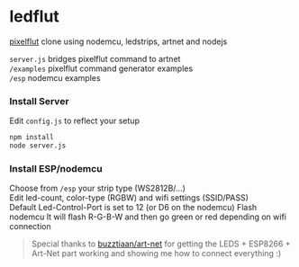 # ledflut
[pixelflut](https://github.com/defnull/pixelflut) clone using nodemcu, ledstrips, artnet and nodejs

`server.js` bridges pixelflut command to artnet  
`/examples` pixelflut command generator examples  
`/esp` nodemcu examples  

### Install Server
Edit `config.js` to reflect your setup
````bash
npm install
node server.js
````

### Install ESP/nodemcu
Choose from `/esp` your strip type (WS2812B/...)  
Edit led-count, color-type (RGBW) and wifi settings (SSID/PASS)  
Default Led-Control-Port is set to 12 (or D6 on the nodemcu)
Flash nodemcu
It will flash R-G-B-W and then go green or red depending on wifi connection

> Special thanks to [buzztiaan/art-net](https://github.com/buzztiaan/art-net) for getting the LEDS + ESP8266 + Art-Net part working and showing me how to connect everything :)
